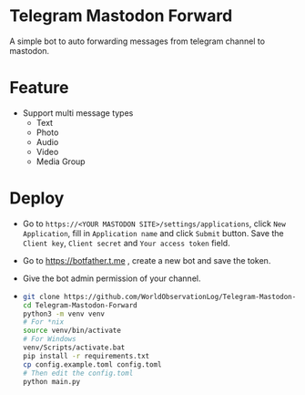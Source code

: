 # Telegram Mastodon Forward

A simple bot to auto forwarding messages from telegram channel to mastodon.

# Feature

- Support multi message types
    - Text
    - Photo
    - Audio
    - Video
    - Media Group

# Deploy

- Go to `https://<YOUR MASTODON SITE>/settings/applications`, click `New Application`, fill in `Application name` and
  click `Submit` button. Save the `Client key`, `Client secret` and `Your access token` field.

- Go to https://botfather.t.me , create a new bot and save the token.

- Give the bot admin permission of your channel.

- ```bash
  git clone https://github.com/WorldObservationLog/Telegram-Mastodon-Forward
  cd Telegram-Mastodon-Forward
  python3 -m venv venv
  # For *nix
  source venv/bin/activate
  # For Windows
  venv/Scripts/activate.bat
  pip install -r requirements.txt
  cp config.example.toml config.toml
  # Then edit the config.toml
  python main.py
  ```

  
